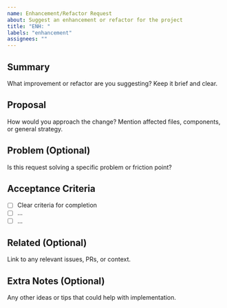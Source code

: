 ```yaml
---
name: Enhancement/Refactor Request
about: Suggest an enhancement or refactor for the project
title: "ENH: "
labels: "enhancement"
assignees: ""
---
```


## Summary

What improvement or refactor are you suggesting? Keep it brief and clear.

## Proposal

How would you approach the change? Mention affected files, components, or general strategy.

## Problem (Optional)

Is this request solving a specific problem or friction point?

## Acceptance Criteria

- [ ] Clear criteria for completion
- [ ] ...
- [ ] ...

## Related (Optional)

Link to any relevant issues, PRs, or context.

## Extra Notes (Optional)

Any other ideas or tips that could help with implementation.
